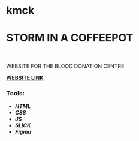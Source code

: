 # kmck<h1>STORM IN A COFFEEPOT</h1>
<br>
<p>WEBSITE FOR THE BLOOD DONATION CENTRE</p>
<a href="https://alinaharakh.github.io/kmck/"><strong>WEBSITE LINK</strong></a>
<br>
<h3>Tools:</h3>
<ul>
  <li>
    <em>
      <strong>HTML</strong>
    </em>
  </li>
    <li>
    <em>
      <strong>CSS</strong>
    </em>
  </li>
    <li>
    <em>
      <strong>JS</strong>
    </em>
  </li>
  <li>
    <em>
      <strong>SLICK</strong>
    </em>
  </li>
    <li>
    <em>
      <strong>Figma</strong>
    </em>
  </li>
</ul>
<br>
<!-- <img src="https://github.com/AlinaHarakh/public-images/raw/main/storm.jpg"> -->
